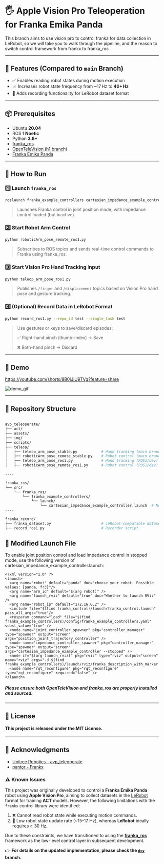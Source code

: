 # 🖐️ Apple Vision Pro Teleoperation for Franka Emika Panda 

This branch aims to use vision pro to control franka for data collection in LeRobot, so we will take you to walk through the pipeline, and the reason to switch control framework from frankx to franka_ros

---

## 🚀 Features (Compared to `main` Branch)

- ✅ Enables reading robot states during motion execution
- 📈 Increases robot state frequency from ~17 Hz to **40+ Hz**
- 📝 Adds recording functionality for LeRobot dataset format

---

## 📦 Prerequisites

- Ubuntu **20.04**
- ROS 1 **Noetic**
- Python **3.8+**
- [franka_ros](https://github.com/frankaemika/franka_ros.git)
- [OpenTeleVision (h1 branch)](https://github.com/unitreerobotics/avp_teleoperate.git)
- [Franka Emika Panda](https://franka.de/)

---

## 🧪 How to Run

### 1️⃣ Launch `franka_ros`
```bash
roslaunch franka_example_controllers cartesian_impedance_example_controller.launch robot_ip:=172.16.0.2 load_gripper:=true launch_rviz:=false 
```
> Launches Franka control in joint position mode, with impedance control loaded (but inactive).

### 2️⃣ Start Robot Arm Control
```bash
python roboticArm_pose_remote_ros1.py
```
> Subscribes to ROS topics and sends real-time control commands to Franka using franka_ros.

### 3️⃣ Start Vision Pro Hand Tracking Input
```bash
python teleop_arm_pose_ros1.py
```
> Publishes `/finger` and `/displacement` topics based on Vision Pro hand pose and gesture tracking.

### 4️⃣ (Optional) Record Data in LeRobot Format
```bash
python record_ros1.py --repo_id test --single_task test 
```
> Use gestures or keys to save/discard episodes:
> 
>   ✅ Right-hand pinch (thumb–index) → Save
> 
>   ❌ Both-hand pinch → Discard

---

## 🎥 Demo

https://youtube.com/shorts/8B0iJiU9TVg?feature=share

![demo_gif](https://github.com/user-attachments/assets/9849d4c4-e391-431a-b1c5-16a4aa3da3c2)

---

## 📁 Repository Structure 

```bash

avp_teleoperate/
├── act/
├── assets/
├── img/
├── scripts/
├── teleop/
│   ├── teleop_arm_pose_stable.py           # Hand tracking (main branch)
│   ├── roboticArm_pose_remote_stable.py    # Robot control (main branch)
│   ├── teleop_arm_pose_ros1.py             # Hand tracking (ROS1/dev)
│   ├── roboticArm_pose_remote_ros1.py      # Robot control (ROS1/dev)

----

franka_ros/
└── src/
    └── franka_ros/
        └── franka_example_controllers/
            └── launch/
                └── cartesian_impedance_example_controller.launch  # Modified launch file
----

franka_record/
├── franka_dataset.py                       # LeRobot-compatible dataset structure
├── record_ros1.py                          # Recorder script

```
## 🔧 Modified Launch File

To enable joint position control and load impedance control in stopped mode, use the following version of cartesian_impedance_example_controller.launch:

```
<?xml version="1.0" ?>
<launch>
  <arg name="robot" default="panda" doc="choose your robot. Possible values: [panda, fr3]"/>
  <arg name="arm_id" default="$(arg robot)" />
  <arg name="launch_rviz" default="true" doc="Whether to launch RViz" />
  <arg name="robot_ip" default="172.16.0.2" />
  <include file="$(find franka_control)/launch/franka_control.launch" pass_all_args="true"/>
  <rosparam command="load" file="$(find franka_example_controllers)/config/franka_example_controllers.yaml" subst_value="true" />
  <node name="joint_controller_spawner" pkg="controller_manager" type="spawner" output="screen" args="position_joint_trajectory_controller" />
  <node name="impedance_controller_spawner" pkg="controller_manager" type="spawner" output="screen" args="cartesian_impedance_example_controller --stopped" />
  <node if="$(arg launch_rviz)" pkg="rviz" type="rviz" output="screen" name="rviz" args="-d $(find franka_example_controllers)/launch/rviz/franka_description_with_marker.rviz"/>
  <node name="rqt_reconfigure" pkg="rqt_reconfigure" type="rqt_reconfigure" required="false" />
</launch>
```
##### Please ensure both OpenTeleVision and franka_ros are properly installed and sourced.
---

## 📝 License

#### This project is released under the MIT License.
---

## 🤝 Acknowledgments

- [Unitree Robotics - avp_teleoperate](https://github.com/unitreerobotics/avp_teleoperate.git)
- [pantor - Frankx](https://github.com/pantor/frankx.git)

### ⚠️ Known Issues

This project was originally developed to control a **Franka Emika Panda** robot using **Apple Vision Pro**, aiming to collect datasets in the [LeRobot](https://github.com/huggingface/lerobot.git) format for training **ACT** models. However, the following limitations with the `frankx` control library were identified:

1. ❌ Cannot read robot state while executing motion commands.
2. 🐢 Low robot state update rate (~15–17 Hz), whereas **LeRobot** ideally requires ≥ 30 Hz.

Due to these constraints, we have transitioned to using the [**franka_ros**](https://github.com/frankarobotics/franka_ros.git) framework as the low-level control layer in subsequent development.

👉 **For details on the updated implementation, please check the [`dev`](https://github.com/StanleyChueh/Apple_vision_pro_teleoperation.git/tree/dev) branch.**
